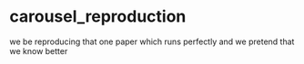 # carousel_reproduction
we be reproducing that one paper which runs perfectly and we pretend that we know better 
